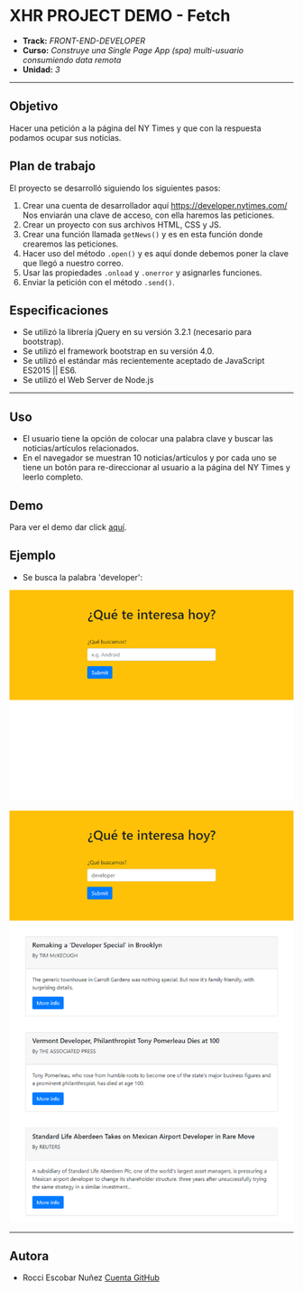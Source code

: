 # XHR PROJECT DEMO - Fetch

* **Track:** _FRONT-END-DEVELOPER_
* **Curso:** _Construye una Single Page App (spa) multi-usuario consumiendo data remota_
* **Unidad:** _3_

***

## Objetivo

Hacer una petición a la página del NY Times y que con la respuesta podamos ocupar sus noticias.

## Plan de trabajo

El proyecto se desarrolló siguiendo los siguientes pasos:

1. Crear una cuenta de desarrollador aquí https://developer.nytimes.com/ Nos enviarán una clave de acceso, con ella haremos las peticiones.
2. Crear un proyecto con sus archivos HTML, CSS y JS.
3. Crear una función llamada `getNews()` y es en esta función donde crearemos las peticiones.
4. Hacer uso del método `.open()` y es aquí donde debemos poner la clave que llegó a nuestro correo.
5. Usar las propiedades `.onload` y `.onerror` y asignarles funciones.
6. Enviar la petición con el método `.send()`.

## Especificaciones

* Se utilizó la librería jQuery en su versión 3.2.1 (necesario para bootstrap).
* Se utilizó el framework bootstrap en su versión 4.0.
* Se utilizó el estándar más recientemente aceptado de JavaScript ES2015 || ES6.
* Se utilizó el Web Server de Node.js

***

## Uso
* El usuario tiene la opción de colocar una palabra clave y buscar las noticias/artículos relacionados.
* En el navegador se muestran 10 noticias/artículos y por cada uno se tiene un botón para re-direccionar al usuario a la página del NY Times y leerlo completo.

## Demo
Para ver el demo dar click [aquí](https://rocciescobar.github.io/NY-Times_XMLHttpRequest/public/index.html "titulo").


## Ejemplo
* Se busca la palabra 'developer':

![vist1](public/assets/docs/vista1.png "vista 1")

![vist1](public/assets/docs/vista2.png "vista 1")

***

## Autora

* Rocci Escobar Nuñez [Cuenta GitHub](https://github.com/Rocciescobar "titulo")